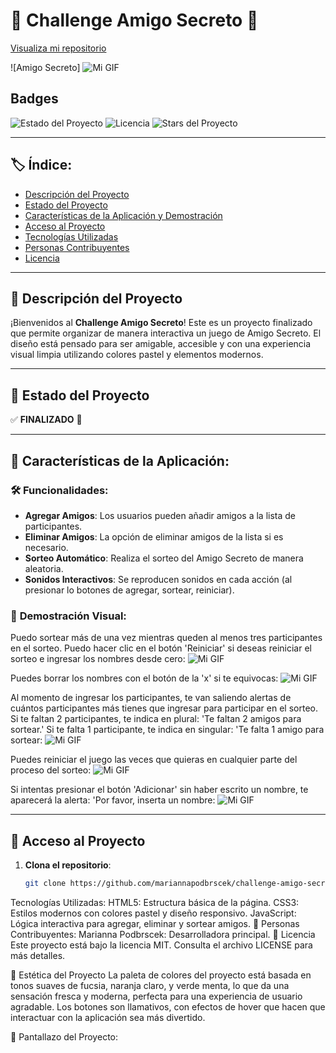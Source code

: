 # 🎉 **Challenge Amigo Secreto** 🎉

[Visualiza mi repositorio](https://github.com/Mariannapodbrscek/challenge-amigo-secreto)

![Amigo Secreto] ![Mi GIF](https://media1.giphy.com/media/v1.Y2lkPTc5MGI3NjExNHV0cnpmdHR5bzdybXhhYm1jcWZqbWJ2Z2dwYnZrYmNhaHdkOTNnayZlcD12MV9pbnRlcm5hbF9naWZfYnlfaWQmY3Q9Zw/MTJILjQosXcLSoDG5J/giphy.gif)

## Badges

![Estado del Proyecto](https://img.shields.io/badge/STATUS-%20COMPLETADO-brightgreen)
![Licencia](https://img.shields.io/badge/licencia-MIT-blue)
![Stars del Proyecto](https://img.shields.io/github/stars/mariannapodbrscek/challenge-amigo-secreto?style=social)

---

## 🏷 **Índice**:

- [Descripción del Proyecto](#descripción-del-proyecto)
- [Estado del Proyecto](#estado-del-proyecto)
- [Características de la Aplicación y Demostración](#características-de-la-aplicación-y-demostración)
- [Acceso al Proyecto](#acceso-al-proyecto)
- [Tecnologías Utilizadas](#tecnologías-utilizadas)
- [Personas Contribuyentes](#personas-contribuyentes)
- [Licencia](#licencia)

---

## 📖 **Descripción del Proyecto**

¡Bienvenidos al **Challenge Amigo Secreto**! Este es un proyecto finalizado que permite organizar de manera interactiva un juego de Amigo Secreto. El diseño está pensado para ser amigable, accesible y con una experiencia visual limpia utilizando colores pastel y elementos modernos.

---

## 🚧 **Estado del Proyecto**

✅ **FINALIZADO** 🎉

---

## 🔧 **Características de la Aplicación**:

### 🛠 **Funcionalidades**:

- **Agregar Amigos**: Los usuarios pueden añadir amigos a la lista de participantes.
- **Eliminar Amigos**: La opción de eliminar amigos de la lista si es necesario.
- **Sorteo Automático**: Realiza el sorteo del Amigo Secreto de manera aleatoria.
- **Sonidos Interactivos**: Se reproducen sonidos en cada acción (al presionar lo botones de agregar, sortear, reiniciar).
  
### 🌈 **Demostración Visual**:

Puedo sortear más de una vez mientras queden al menos tres participantes en el sorteo. Puedo hacer clic en el botón 'Reiniciar' si deseas reiniciar el sorteo e ingresar los nombres desde cero:
![Mi GIF](https://media0.giphy.com/media/v1.Y2lkPTc5MGI3NjExYTRubHMwcXAybWVnZGZvMW1jMHliZWRhaDl3MGxneXl2MjE5d2huZSZlcD12MV9pbnRlcm5hbF9naWZfYnlfaWQmY3Q9Zw/ld6nY6Gq6qTxGdqx4y/giphy.gif)

Puedes borrar los nombres con el botón de la 'x' si te equivocas:
![Mi GIF](https://media3.giphy.com/media/v1.Y2lkPTc5MGI3NjExOXNrd2R2Z2Rob2Nnd3kyOGVpbmJoaWhjOHF3aDJ0cGV2Mm9jMWN1cyZlcD12MV9pbnRlcm5hbF9naWZfYnlfaWQmY3Q9Zw/CNvzj7fNTHqkVnLRmv/giphy.gif)

Al momento de ingresar los participantes, te van saliendo alertas de cuántos participantes más tienes que ingresar para participar en el sorteo. Si te faltan 2 participantes, te indica en plural: 'Te faltan 2 amigos para sortear.' Si te falta 1 participante, te indica en singular: 'Te falta 1 amigo para sortear:
![Mi GIF](https://media0.giphy.com/media/v1.Y2lkPTc5MGI3NjExaXhvbG0zaGwxbHprNmFrNHdubDFudmo3eHN6ajcwNnRqMHo1ejAzNSZlcD12MV9pbnRlcm5hbF9naWZfYnlfaWQmY3Q9Zw/hdB2hQRvbKMXnv2Woc/giphy.gif)

Puedes reiniciar el juego las veces que quieras en cualquier parte del proceso del sorteo:
![Mi GIF](https://giphy.com/gifs/oracle-challengeamigosecreto-aluralatam-14feZ3xjXVmP5enCcl)

Si intentas presionar el botón 'Adicionar' sin haber escrito un nombre, te aparecerá la alerta: 'Por favor, inserta un nombre:
![Mi GIF](https://giphy.com/gifs/oracle-mariannapodbrscekrocca-challengeamigosecreto-7DR5bnrvwYYjZREtjG) 


---

## 🚀 **Acceso al Proyecto**

1. **Clona el repositorio**:
   ```bash
   git clone https://github.com/mariannapodbrscek/challenge-amigo-secreto.git

Tecnologías Utilizadas:
HTML5: Estructura básica de la página.
CSS3: Estilos modernos con colores pastel y diseño responsivo.
JavaScript: Lógica interactiva para agregar, eliminar y sortear amigos.
🤝 Personas Contribuyentes:
Marianna Podbrscek: Desarrolladora principal.
📝 Licencia
Este proyecto está bajo la licencia MIT. Consulta el archivo LICENSE para más detalles.

🎨 Estética del Proyecto
La paleta de colores del proyecto está basada en tonos suaves de fucsia, naranja claro, y verde menta, lo que da una sensación fresca y moderna, perfecta para una experiencia de usuario agradable. Los botones son llamativos, con efectos de hover que hacen que interactuar con la aplicación sea más divertido.

👀 Pantallazo del Proyecto:
